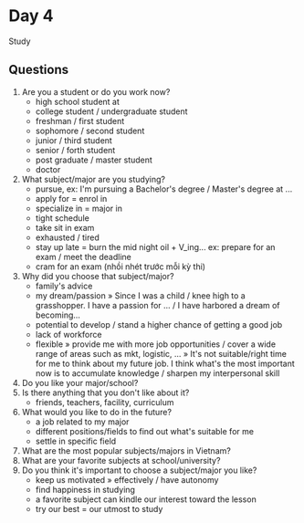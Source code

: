 # Day 4

Study

## Questions

1. Are you a student or do you work now?
   - high school student at
   - college student / undergraduate student
   - freshman / first student
   - sophomore / second student
   - junior / third student
   - senior / forth student
   - post graduate / master student
   - doctor
2. What subject/major are you studying?
   - pursue, ex: I'm pursuing a Bachelor's degree / Master's degree at ...
   - apply for = enrol in
   - specialize in = major in
   - tight schedule
   - take sit in exam
   - exhausted / tired
   - stay up late = burn the mid night oil + V_ing... ex: prepare for an exam / meet the deadline
   - cram for an exam (nhồi nhét trước mỗi kỳ thi)
3. Why did you choose that subject/major?
   - family's advice
   - my dream/passion
     » Since I was a child / knee high to a grasshopper. I have a passion for ... / I have harbored a dream of becoming...
   - potential to develop / stand a higher chance of getting a good job
   - lack of workforce
   - flexible » provide me with more job opportunities / cover a wide range of areas such as mkt, logistic, ...
     » It's not suitable/right time for me to think about my future job. I think what's the most important now is to
     accumulate knowledge / sharpen my interpersonal skill
4. Do you like your major/school?
5. Is there anything that you don't like about it?
   - friends, teachers, facility, curriculum
6. What would you like to do in the future?
   - a job related to my major
   - different positions/fields to find out what's suitable for me
   - settle in specific field
7. What are the most popular subjects/majors in Vietnam?
8. What are your favorite subjects at school/university?
9. Do you think it's important to choose a subject/major you like?
   - keep us motivated » effectively / have autonomy
   - find happiness in studying
   - a favorite subject can kindle our interest toward the lesson
   - try our best = our utmost to study
